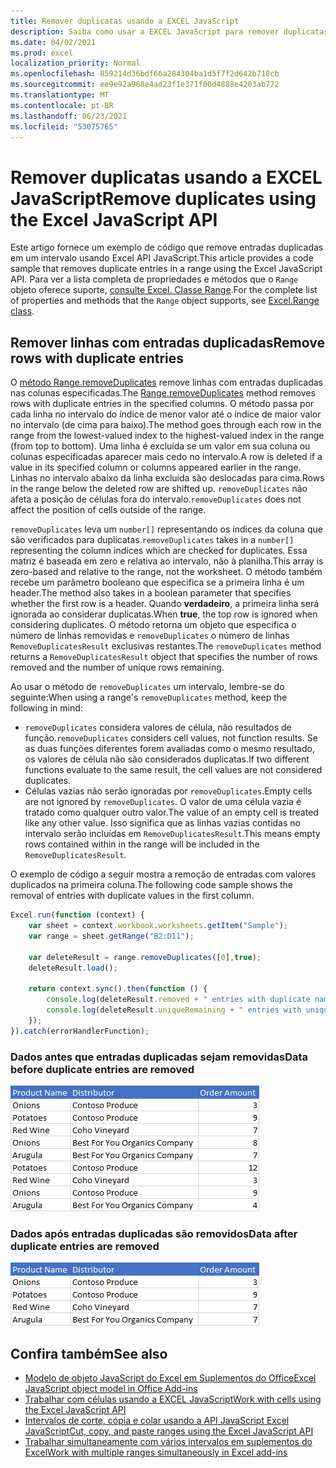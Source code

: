 ```yaml
---
title: Remover duplicatas usando a EXCEL JavaScript
description: Saiba como usar a EXCEL JavaScript para remover duplicatas.
ms.date: 04/02/2021
ms.prod: excel
localization_priority: Normal
ms.openlocfilehash: 859214d36bdf66a284304ba1d5f7f2d642b718cb
ms.sourcegitcommit: ee9e92a968e4ad23f1e371f00d4888e4203ab772
ms.translationtype: MT
ms.contentlocale: pt-BR
ms.lasthandoff: 06/23/2021
ms.locfileid: "53075765"
---
```

# <a name="remove-duplicates-using-the-excel-javascript-api"></a><span data-ttu-id="ae6d3-103">Remover duplicatas usando a EXCEL JavaScript</span><span class="sxs-lookup"><span data-stu-id="ae6d3-103">Remove duplicates using the Excel JavaScript API</span></span>

<span data-ttu-id="ae6d3-104">Este artigo fornece um exemplo de código que remove entradas duplicadas em um intervalo usando Excel API JavaScript.</span><span class="sxs-lookup"><span data-stu-id="ae6d3-104">This article provides a code sample that removes duplicate entries in a range using the Excel JavaScript API.</span></span> <span data-ttu-id="ae6d3-105">Para ver a lista completa de propriedades e métodos que o `Range` objeto oferece suporte, [consulte Excel. Classe Range](/javascript/api/excel/excel.range).</span><span class="sxs-lookup"><span data-stu-id="ae6d3-105">For the complete list of properties and methods that the `Range` object supports, see [Excel.Range class](/javascript/api/excel/excel.range).</span></span>

## <a name="remove-rows-with-duplicate-entries"></a><span data-ttu-id="ae6d3-106">Remover linhas com entradas duplicadas</span><span class="sxs-lookup"><span data-stu-id="ae6d3-106">Remove rows with duplicate entries</span></span>

<span data-ttu-id="ae6d3-107">O [método Range.removeDuplicates](/javascript/api/excel/excel.range#removeduplicates-columns--includesheader-) remove linhas com entradas duplicadas nas colunas especificadas.</span><span class="sxs-lookup"><span data-stu-id="ae6d3-107">The [Range.removeDuplicates](/javascript/api/excel/excel.range#removeduplicates-columns--includesheader-) method removes rows with duplicate entries in the specified columns.</span></span> <span data-ttu-id="ae6d3-108">O método passa por cada linha no intervalo do índice de menor valor até o índice de maior valor no intervalo (de cima para baixo).</span><span class="sxs-lookup"><span data-stu-id="ae6d3-108">The method goes through each row in the range from the lowest-valued index to the highest-valued index in the range (from top to bottom).</span></span> <span data-ttu-id="ae6d3-109">Uma linha é excluída se um valor em sua coluna ou colunas especificadas aparecer mais cedo no intervalo.</span><span class="sxs-lookup"><span data-stu-id="ae6d3-109">A row is deleted if a value in its specified column or columns appeared earlier in the range.</span></span> <span data-ttu-id="ae6d3-110">Linhas no intervalo abaixo da linha excluída são deslocadas para cima.</span><span class="sxs-lookup"><span data-stu-id="ae6d3-110">Rows in the range below the deleted row are shifted up.</span></span> <span data-ttu-id="ae6d3-111">`removeDuplicates` não afeta a posição de células fora do intervalo.</span><span class="sxs-lookup"><span data-stu-id="ae6d3-111">`removeDuplicates` does not affect the position of cells outside of the range.</span></span>

<span data-ttu-id="ae6d3-112">`removeDuplicates` leva um `number[]` representando os índices da coluna que são verificados para duplicatas.</span><span class="sxs-lookup"><span data-stu-id="ae6d3-112">`removeDuplicates` takes in a `number[]` representing the column indices which are checked for duplicates.</span></span> <span data-ttu-id="ae6d3-113">Essa matriz é baseada em zero e relativa ao intervalo, não à planilha.</span><span class="sxs-lookup"><span data-stu-id="ae6d3-113">This array is zero-based and relative to the range, not the worksheet.</span></span> <span data-ttu-id="ae6d3-114">O método também recebe um parâmetro booleano que especifica se a primeira linha é um header.</span><span class="sxs-lookup"><span data-stu-id="ae6d3-114">The method also takes in a boolean parameter that specifies whether the first row is a header.</span></span> <span data-ttu-id="ae6d3-115">Quando **verdadeiro**, a primeira linha será ignorada ao considerar duplicatas.</span><span class="sxs-lookup"><span data-stu-id="ae6d3-115">When **true**, the top row is ignored when considering duplicates.</span></span> <span data-ttu-id="ae6d3-116">O método retorna um objeto que especifica o número de linhas removidas e `removeDuplicates` o número de linhas `RemoveDuplicatesResult` exclusivas restantes.</span><span class="sxs-lookup"><span data-stu-id="ae6d3-116">The `removeDuplicates` method returns a `RemoveDuplicatesResult` object that specifies the number of rows removed and the number of unique rows remaining.</span></span>

<span data-ttu-id="ae6d3-117">Ao usar o método de `removeDuplicates` um intervalo, lembre-se do seguinte:</span><span class="sxs-lookup"><span data-stu-id="ae6d3-117">When using a range's `removeDuplicates` method, keep the following in mind:</span></span>

- <span data-ttu-id="ae6d3-118">`removeDuplicates` considera valores de célula, não resultados de função.</span><span class="sxs-lookup"><span data-stu-id="ae6d3-118">`removeDuplicates` considers cell values, not function results.</span></span> <span data-ttu-id="ae6d3-119">Se as duas funções diferentes forem avaliadas como o mesmo resultado, os valores de célula não são considerados duplicatas.</span><span class="sxs-lookup"><span data-stu-id="ae6d3-119">If two different functions evaluate to the same result, the cell values are not considered duplicates.</span></span>
- <span data-ttu-id="ae6d3-120">Células vazias não serão ignoradas por `removeDuplicates`.</span><span class="sxs-lookup"><span data-stu-id="ae6d3-120">Empty cells are not ignored by `removeDuplicates`.</span></span> <span data-ttu-id="ae6d3-121">O valor de uma célula vazia é tratado como qualquer outro valor.</span><span class="sxs-lookup"><span data-stu-id="ae6d3-121">The value of an empty cell is treated like any other value.</span></span> <span data-ttu-id="ae6d3-122">Isso significa que as linhas vazias contidas no intervalo serão incluídas em `RemoveDuplicatesResult`.</span><span class="sxs-lookup"><span data-stu-id="ae6d3-122">This means empty rows contained within in the range will be included in the `RemoveDuplicatesResult`.</span></span>

<span data-ttu-id="ae6d3-123">O exemplo de código a seguir mostra a remoção de entradas com valores duplicados na primeira coluna.</span><span class="sxs-lookup"><span data-stu-id="ae6d3-123">The following code sample shows the removal of entries with duplicate values in the first column.</span></span>

```js
Excel.run(function (context) {
    var sheet = context.workbook.worksheets.getItem("Sample");
    var range = sheet.getRange("B2:D11");

    var deleteResult = range.removeDuplicates([0],true);
    deleteResult.load();

    return context.sync().then(function () {
        console.log(deleteResult.removed + " entries with duplicate names removed.");
        console.log(deleteResult.uniqueRemaining + " entries with unique names remain in the range.");
    });
}).catch(errorHandlerFunction);
```

### <a name="data-before-duplicate-entries-are-removed"></a><span data-ttu-id="ae6d3-124">Dados antes que entradas duplicadas sejam removidas</span><span class="sxs-lookup"><span data-stu-id="ae6d3-124">Data before duplicate entries are removed</span></span>

![Dados em Excel antes que o método remove duplicatas do intervalo tenha sido executado.](../images/excel-ranges-remove-duplicates-before.png)

### <a name="data-after-duplicate-entries-are-removed"></a><span data-ttu-id="ae6d3-126">Dados após entradas duplicadas são removidos</span><span class="sxs-lookup"><span data-stu-id="ae6d3-126">Data after duplicate entries are removed</span></span>

![Dados em Excel após a executar o método remove duplicates do intervalo.](../images/excel-ranges-remove-duplicates-after.png)

## <a name="see-also"></a><span data-ttu-id="ae6d3-128">Confira também</span><span class="sxs-lookup"><span data-stu-id="ae6d3-128">See also</span></span>

- [<span data-ttu-id="ae6d3-129">Modelo de objeto JavaScript do Excel em Suplementos do Office</span><span class="sxs-lookup"><span data-stu-id="ae6d3-129">Excel JavaScript object model in Office Add-ins</span></span>](excel-add-ins-core-concepts.md)
- [<span data-ttu-id="ae6d3-130">Trabalhar com células usando a EXCEL JavaScript</span><span class="sxs-lookup"><span data-stu-id="ae6d3-130">Work with cells using the Excel JavaScript API</span></span>](excel-add-ins-cells.md)
- [<span data-ttu-id="ae6d3-131">Intervalos de corte, cópia e colar usando a API JavaScript Excel JavaScript</span><span class="sxs-lookup"><span data-stu-id="ae6d3-131">Cut, copy, and paste ranges using the Excel JavaScript API</span></span>](excel-add-ins-ranges-cut-copy-paste.md)
- [<span data-ttu-id="ae6d3-132">Trabalhar simultaneamente com vários intervalos em suplementos do Excel</span><span class="sxs-lookup"><span data-stu-id="ae6d3-132">Work with multiple ranges simultaneously in Excel add-ins</span></span>](excel-add-ins-multiple-ranges.md)
